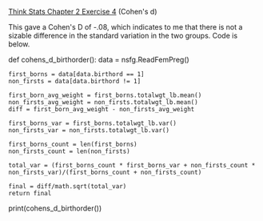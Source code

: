 [Think Stats Chapter 2 Exercise 4](http://greenteapress.com/thinkstats2/html/thinkstats2003.html#toc24) (Cohen's d)

This gave a Cohen's D of -.08, which indicates to me that there is not a sizable difference in the standard variation in the two groups. Code is below.

def cohens_d_birthorder():
    data = nsfg.ReadFemPreg()

    first_borns = data[data.birthord == 1]
    non_firsts = data[data.birthord != 1]

    first_born_avg_weight = first_borns.totalwgt_lb.mean()
    non_firsts_avg_weight = non_firsts.totalwgt_lb.mean()
    diff = first_born_avg_weight - non_firsts_avg_weight

    first_borns_var = first_borns.totalwgt_lb.var()
    non_firsts_var = non_firsts.totalwgt_lb.var()

    first_borns_count = len(first_borns)
    non_firsts_count = len(non_firsts)

    total_var = (first_borns_count * first_borns_var + non_firsts_count * non_firsts_var)/(first_borns_count + non_firsts_count)

    final = diff/math.sqrt(total_var)
    return final

print(cohens_d_birthorder())


